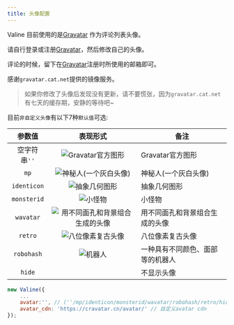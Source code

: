 ```yaml
---
title: 头像配置
---
```

Valine 目前使用的是[Gravatar][1] 作为评论列表头像。

请自行登录或注册[Gravatar][1]，然后修改自己的头像。

评论的时候，留下在[Gravatar][1]注册时所使用的邮箱即可。

感谢`gravatar.cat.net`提供的镜像服务。  

> 如果你修改了头像后发现没有更新，请不要慌张，因为`gravatar.cat.net` 有七天的缓存期，安静的等待吧~


目前`非自定义头像`有以下7种`默认值`可选:  

参数值|表现形式|备注
:-:|:-:|-
空字符串`''`|![Gravatar官方图形](//cravatar.cn/avatar/d41d8cd98f00b204e9800998ecf8427e?s=40)|Gravatar官方图形
`mp`|![神秘人(一个灰白头像)](//cravatar.cn/avatar/d41d8cd98f00b204e9800998ecf8427e?s=40&d=mp)|神秘人(一个灰白头像)
`identicon`|![抽象几何图形](//cravatar.cn/avatar/d41d8cd98f00b204e9800998ecf8427e?s=40&d=identicon)|抽象几何图形
`monsterid`|![小怪物](//cravatar.cn/avatar/d41d8cd98f00b204e9800998ecf8427e?s=40&d=monsterid)|小怪物
`wavatar`|![用不同面孔和背景组合生成的头像](//cravatar.cn/avatar/d41d8cd98f00b204e9800998ecf8427e?s=40&d=wavatar)|用不同面孔和背景组合生成的头像
`retro`|![八位像素复古头像](//cravatar.cn/avatar/d41d8cd98f00b204e9800998ecf8427e?s=40&d=retro)|八位像素复古头像
`robohash`|![机器人](//cravatar.cn/avatar/d41d8cd98f00b204e9800998ecf8427e?s=40&d=robohash)|一种具有不同颜色、面部等的机器人
`hide`|&nbsp;|不显示头像

```js
new Valine({
    ...
    avatar:'', // (''/mp/identicon/monsterid/wavatar/robohash/retro/hide)
    avatar_cdn: 'https://cravatar.cn/avatar/' // 自定义avatar cdn
});
```

[1]:http://cn.gravatar.com/